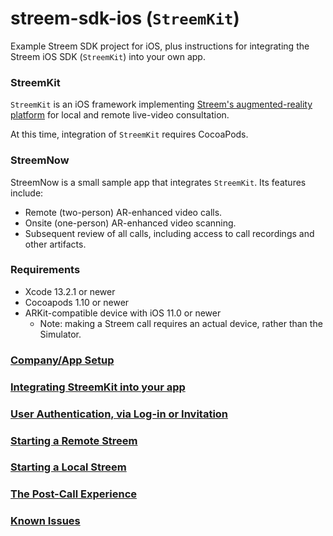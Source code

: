# streem-sdk-ios (`StreemKit`)
Example Streem SDK project for iOS, plus instructions for integrating the Streem iOS SDK (`StreemKit`) into your own app.

### StreemKit

`StreemKit` is an iOS framework implementing [Streem's augmented-reality platform](https://www.streem.com/platform/sdk) for local and remote live-video consultation.

At this time, integration of `StreemKit` requires CocoaPods.

### StreemNow

StreemNow is a small sample app that integrates `StreemKit`. Its features include:
* Remote (two-person) AR-enhanced video calls.
* Onsite (one-person) AR-enhanced video scanning.
* Subsequent review of all calls, including access to call recordings and other artifacts.

### Requirements

* Xcode 13.2.1 or newer
* Cocoapods 1.10 or newer
* ARKit-compatible device with iOS 11.0 or newer
  - Note: making a Streem call requires an actual device, rather than the Simulator.

### [Company/App Setup](docs/company_app.md)

### [Integrating StreemKit into your app](docs/integrating.md)

### [User Authentication, via Log-in or Invitation](docs/authenticating.md)

### [Starting a Remote Streem](docs/remote.md)

### [Starting a Local Streem](docs/local.md)

### [The Post-Call Experience](docs/post-call.md)

### [Known Issues](docs/known_issues.md)
